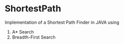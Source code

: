 # ShortestPath

Implementation of a Shortest Path Finder in JAVA using
1. A* Search 
2. Breadth-First Search
